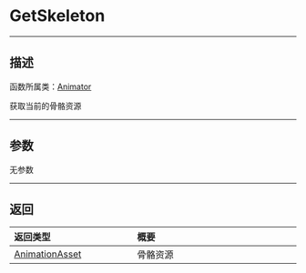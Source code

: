 # GetSkeleton
-----------------------------------------------------------------------------------------
## 描述

函数所属类：[Animator](/Api/Class/Animation/SandboxAnimator.md)

获取当前的骨骼资源

-----------------------------------------------------------------------------------------
## 参数

无参数

-----------------------------------------------------------------------------------------
## 返回

|<div style="width:200px">**返回类型**</div>|<div style="width:800px">**概要**</div>|
|:---|:---|
|[AnimationAsset](/Api/Class/Animation/SandboxAnimationAsset.md)|骨骼资源|
